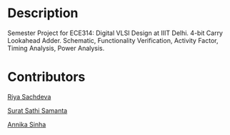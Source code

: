 # Description
Semester Project for ECE314: Digital VLSI Design at IIIT Delhi. 4-bit Carry Lookahead Adder. Schematic, Functionality Verification, Activity Factor, Timing Analysis, Power Analysis.

# Contributors
[Riya Sachdeva](github.com/riyasach189)

[Surat Sathi Samanta](github.com/kio42069)

[Annika Sinha](github.com/annikaasinha)
